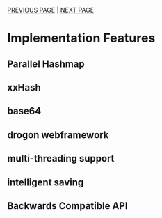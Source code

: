 [PREVIOUS PAGE](user_side.md) | [NEXT PAGE](../building.md)

# Implementation Features
## Parallel Hashmap
## xxHash
## base64
## drogon webframework
## multi-threading support
## intelligent saving
## Backwards Compatible API
